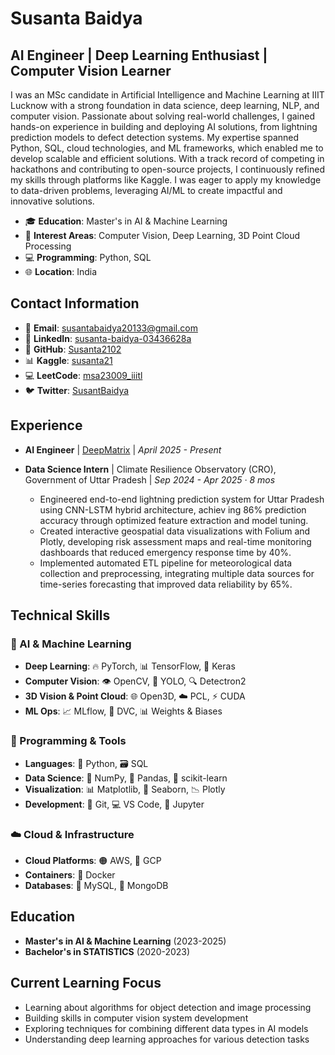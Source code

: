 # Susanta Baidya
## AI Engineer | Deep Learning Enthusiast | Computer Vision Learner

I was an MSc candidate in Artificial Intelligence and Machine Learning at IIIT Lucknow with a strong foundation in data science, deep learning, NLP, and computer vision. Passionate about solving real-world challenges, I gained hands-on experience in building and deploying AI solutions, from lightning prediction models to defect detection systems. My expertise spanned Python, SQL, cloud technologies, and ML frameworks, which enabled me to develop scalable and efficient solutions. With a track record of competing in hackathons and contributing to open-source projects, I continuously refined my skills through platforms like Kaggle. I was eager to apply my knowledge to data-driven problems, leveraging AI/ML to create impactful and innovative solutions.

- 🎓 **Education**: Master's in AI & Machine Learning
- 🔭 **Interest Areas**: Computer Vision, Deep Learning, 3D Point Cloud Processing
- 💻 **Programming**: Python, SQL
- 🌐 **Location**: India

## Contact Information
- 📧 **Email**: [susantabaidya20133@gmail.com](mailto:susantabaidya20133@gmail.com)
- 🔗 **LinkedIn**: [susanta-baidya-03436628a](https://www.linkedin.com/in/susanta-baidya-03436628a/)
- 🐙 **GitHub**: [Susanta2102](https://github.com/Susanta2102)
- 📊 **Kaggle**: [susanta21](https://www.kaggle.com/susanta21)
- 💻 **LeetCode**: [msa23009_iiitl](https://leetcode.com/u/msa23009_iiitl/)
- 🐦 **Twitter**: [SusantBaidya](https://x.com/SusantBaidya)

## Experience

- **AI Engineer** | [DeepMatrix](https://deepmatrix.io) | *April 2025 - Present*
  
- **Data Science Intern** | Climate Resilience Observatory (CRO), Government of Uttar Pradesh | *Sep 2024 - Apr 2025 · 8 mos*
  -  Engineered end-to-end lightning prediction system for Uttar Pradesh using CNN-LSTM hybrid architecture, achiev
     ing 86% prediction accuracy through optimized feature extraction and model tuning.
  -  Created interactive geospatial data visualizations with Folium and Plotly, developing risk assessment maps and
     real-time monitoring dashboards that reduced emergency response time by 40%.
  -  Implemented automated ETL pipeline for meteorological data collection and preprocessing, integrating multiple
     data sources for time-series forecasting that improved data reliability by 65%.

## Technical Skills

### 🧠 AI & Machine Learning
- **Deep Learning**: 🔥 PyTorch, 📊 TensorFlow, 🧠 Keras
- **Computer Vision**: 👁️ OpenCV, 🎯 YOLO, 🔍 Detectron2
- **3D Vision & Point Cloud**: 🌐 Open3D, ☁️ PCL, ⚡ CUDA
- **ML Ops**: 📈 MLflow, 🔄 DVC, 📊 Weights & Biases

### 🔧 Programming & Tools
- **Languages**: 🐍 Python,  🗃️ SQL
- **Data Science**: 🔢 NumPy, 🐼 Pandas, 🧪 scikit-learn
- **Visualization**: 📊 Matplotlib, 🌊 Seaborn, 📉 Plotly
- **Development**: 🔄 Git, 💻 VS Code, 📓 Jupyter

### ☁️ Cloud & Infrastructure
- **Cloud Platforms**: 🟠 AWS, 🔵 GCP
- **Containers**: 🐳 Docker
- **Databases**: 🐬 MySQL, 🍃 MongoDB

## Education
- **Master's in AI & Machine Learning** (2023-2025)
- **Bachelor's in STATISTICS** (2020-2023)

## Current Learning Focus
- Learning about algorithms for object detection and image processing
- Building skills in computer vision system development
- Exploring techniques for combining different data types in AI models
- Understanding deep learning approaches for various detection tasks
